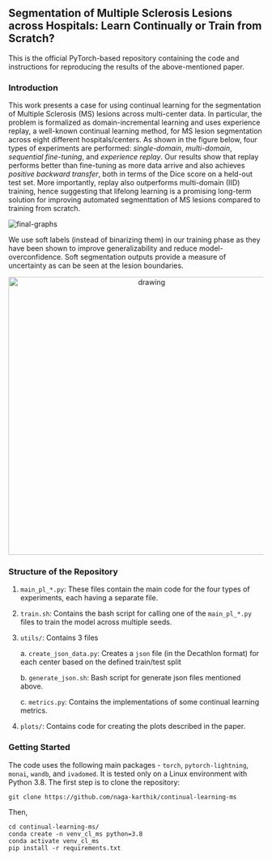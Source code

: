 ## Segmentation of Multiple Sclerosis Lesions across Hospitals: Learn Continually or Train from Scratch?

This is the official PyTorch-based repository containing the code and instructions for reproducing the results of the above-mentioned paper. 

### Introduction

This work presents a case for using continual learning for the segmentation of Multiple Sclerosis (MS) lesions across multi-center data. In particular, the problem is formalized as domain-incremental learning and uses experience replay, a well-known continual learning method, for MS lesion segmentation across eight different hospitals/centers. As shown in the figure below, four types of experiments are performed: _single-domain_, _multi-domain_, _sequential fine-tuning_, and _experience replay_. Our results show that replay performs better than fine-tuning as more data arrive and also achieves _positive backward transfer_, both in terms of the Dice score on a held-out test set. More importantly, replay also outperforms multi-domain (IID) training, hence suggesting that lifelong learning is a promising long-term solution for improving automated segmenttation of MS lesions compared to training from scratch. 

![final-graphs](https://user-images.githubusercontent.com/53445351/193100984-5b9436d7-2268-4124-b042-879802d604be.jpg)

We use soft labels (instead of binarizing them) in our training phase as they have been shown to improve generalizability and reduce model-overconfidence. Soft segmentation outputs provide a measure of uncertainty as can be seen at the lesion boundaries. 

<p align="center">
<img src="https://user-images.githubusercontent.com/53445351/193101064-686d5b26-4e3e-42ca-85a7-7f0ef4f5366f.jpg" alt="drawing" width="550"/>
</p>


### Structure of the Repository

1. `main_pl_*.py`: These files contain the main code for the four types of experiments, each having a separate file. 
2. `train.sh`: Contains the bash script for calling one of the `main_pl_*.py` files to train the model across multiple seeds.
3. `utils/`: Contains 3 files

    a. `create_json_data.py`: Creates a `json` file (in the Decathlon format) for each center based on the defined train/test split

    b. `generate_json.sh`: Bash script for generate json files mentioned above.

    c. `metrics.py`: Contains the implementations of some continual learning metrics. 
4. `plots/`: Contains code for creating the plots described in the paper. 


### Getting Started

The code uses the following main packages - `torch`, `pytorch-lightning`, `monai`, `wandb`, and `ivadomed`. It is tested only on a Linux environment with Python 3.8. The first step is to clone the repository:

```git clone https://github.com/naga-karthik/continual-learning-ms```

Then, 
```
cd continual-learning-ms/
conda create -n venv_cl_ms python=3.8
conda activate venv_cl_ms
pip install -r requirements.txt
```
